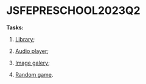 # JSFEPRESCHOOL2023Q2

**Tasks:**

1. [Library](https://rolling-scopes-school.github.io/valeriastav-JSFEPRESCHOOL2023Q2/library/);

2. [Audio player](https://rolling-scopes-school.github.io/valeriastav-JSFEPRESCHOOL2023Q2/audio-player/);

3. [Image galery](https://rolling-scopes-school.github.io/valeriastav-JSFEPRESCHOOL2023Q2/image-galery/);

4. [Random game](https://rolling-scopes-school.github.io/valeriastav-JSFEPRESCHOOL2023Q2/random-game/).
